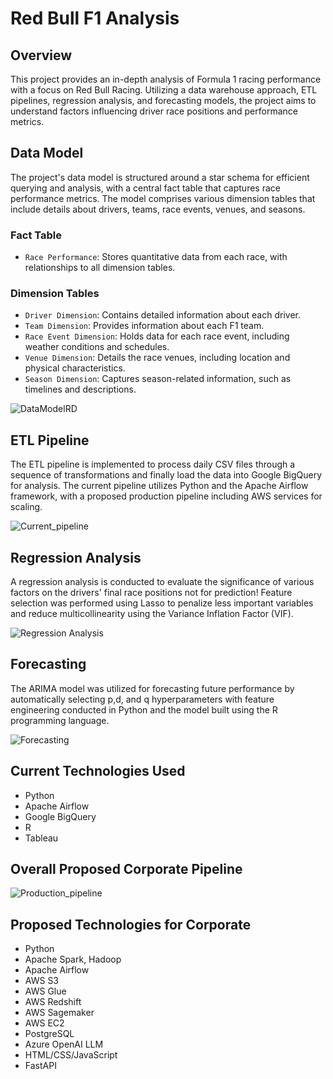 # Red Bull F1 Analysis

## Overview
This project provides an in-depth analysis of Formula 1 racing performance with a focus on Red Bull Racing. Utilizing a data warehouse approach, ETL pipelines, regression analysis, and forecasting models, the project aims to understand factors influencing driver race positions and performance metrics.

## Data Model
The project's data model is structured around a star schema for efficient querying and analysis, with a central fact table that captures race performance metrics. The model comprises various dimension tables that include details about drivers, teams, race events, venues, and seasons.

### Fact Table
- `Race Performance`: Stores quantitative data from each race, with relationships to all dimension tables.

### Dimension Tables
- `Driver Dimension`: Contains detailed information about each driver.
- `Team Dimension`: Provides information about each F1 team.
- `Race Event Dimension`: Holds data for each race event, including weather conditions and schedules.
- `Venue Dimension`: Details the race venues, including location and physical characteristics.
- `Season Dimension`: Captures season-related information, such as timelines and descriptions.
  
![DataModelRD](https://github.com/roniasatourian/Red-bull-F1-Case/assets/36686617/22e70320-59d1-4fd1-94cc-a890c901f9ff)

## ETL Pipeline
The ETL pipeline is implemented to process daily CSV files through a sequence of transformations and finally load the data into Google BigQuery for analysis. The current pipeline utilizes Python and the Apache Airflow framework, with a proposed production pipeline including AWS services for scaling.

![Current_pipeline](https://github.com/roniasatourian/Red-bull-F1-Case/assets/36686617/906d6896-2f6f-4eb2-b6a0-9c5c1b3d3d3e)

## Regression Analysis
A regression analysis is conducted to evaluate the significance of various factors on the drivers' final race positions not for prediction! Feature selection was performed using Lasso to penalize less important variables and reduce multicollinearity using the Variance Inflation Factor (VIF).

![Regression Analysis](https://github.com/roniasatourian/Red-bull-F1-Case/assets/36686617/bc0ea681-237c-4057-9418-ed9d2f7a7d19)

## Forecasting
The ARIMA model was utilized for forecasting future performance by automatically selecting p,d, and q hyperparameters with feature engineering conducted in Python and the model built using the R programming language. 

![Forecasting](https://github.com/roniasatourian/Red-bull-F1-Case/assets/36686617/4e94ef33-39ec-4a02-b1b0-6e0df2a841c6)

## Current Technologies Used
- Python
- Apache Airflow
- Google BigQuery
- R
- Tableau

## Overall Proposed Corporate Pipeline

![Production_pipeline](https://github.com/roniasatourian/Red-bull-F1-Case/assets/36686617/d328d56c-c049-4b2d-a79e-17f50c3a519a)

## Proposed Technologies for Corporate
- Python
- Apache Spark, Hadoop
- Apache Airflow
- AWS S3
- AWS Glue
- AWS Redshift
- AWS Sagemaker
- AWS EC2
- PostgreSQL
- Azure OpenAI LLM
- HTML/CSS/JavaScript
- FastAPI





